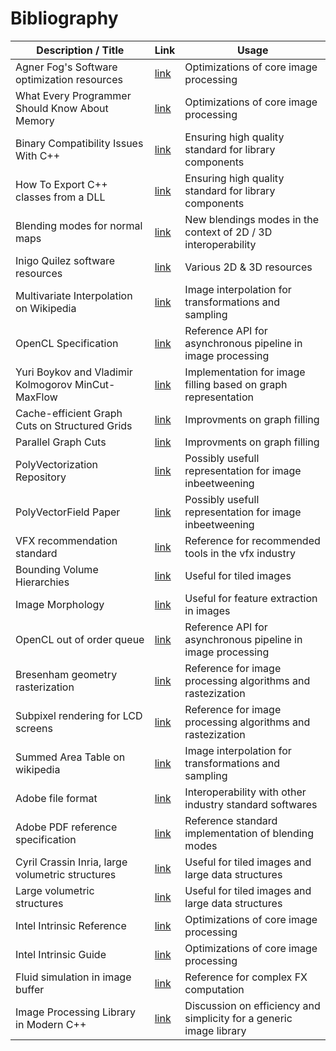 # Bibliography
| Description / Title                                   | Link                                                                                                                                                                                                                                                  | Usage
|-------------------------------------------------------|-------------------------------------------------------------------------------------------------------------------------------------------------------------------------------------------------------------------------------------------------------|--------------------------
| Agner Fog's Software optimization resources           |  [link](https://www.agner.org/optimize/)                                                                                                                                                                                                              | Optimizations of core image processing
| What Every Programmer Should Know About Memory        |  [link](https://people.freebsd.org/~lstewart/articles/cpumemory.pdf)                                                                                                                                                                                  | Optimizations of core image processing
| Binary Compatibility Issues With C++                  |  [link](https://community.kde.org/Policies/Binary_Compatibility_Issues_With_C++)                                                                                                                                                                      | Ensuring high quality standard for library components
| How To Export C++ classes from a DLL                  |  [link](https://www.codeproject.com/Articles/28969/HowTo-Export-C-classes-from-a-DLL)                                                                                                                                                                 | Ensuring high quality standard for library components
| Blending modes for normal maps                        |  [link](https://blog.selfshadow.com/publications/blending-in-detail/)                                                                                                                                                                                 | New blendings modes in the context of 2D / 3D interoperability
| Inigo Quilez software resources                       |  [link](https://iquilezles.org/index.html)                                                                                                                                                                                                            | Various 2D & 3D resources
| Multivariate Interpolation on Wikipedia               |  [link](https://en.wikipedia.org/wiki/Multivariate_interpolation)                                                                                                                                                                                     | Image interpolation for transformations and sampling
| OpenCL Specification                                  |  [link](https://www.khronos.org/registry/OpenCL/specs/opencl-1.1.pdf)                                                                                                                                                                                 | Reference API for asynchronous pipeline in image processing
| Yuri Boykov and Vladimir Kolmogorov MinCut-MaxFlow    |  [link](https://www.csd.uwo.ca/~yboykov/Papers/pami04.pdf)                                                                                                                                                                                            | Implementation for image filling based on graph representation
| Cache-efficient Graph Cuts on Structured Grids        |  [link](https://dcgi.fel.cvut.cz/home/sykorad/Jamriska12-CVPR.pdf)                                                                                                                                                                                    | Improvments on graph filling
| Parallel Graph Cuts                                   |  [link](http://jiansun.org/papers/CVPR10_ParallelGC.pdf)                                                                                                                                                                                              | Improvments on graph filling
| PolyVectorization Repository                          |  [link](https://github.com/bmpix/PolyVectorization)                                                                                                                                                                                                   | Possibly usefull representation for image inbeetweening
| PolyVectorField Paper                                 |  [link](https://arxiv.org/pdf/1801.01922.pdf)                                                                                                                                                                                                         | Possibly usefull representation for image inbeetweening
| VFX recommendation standard                           |  [link](http://vfxplatform.com/)                                                                                                                                                                                                                      | Reference for recommended tools in the vfx industry
| Bounding Volume Hierarchies                           |  [link](https://www.scratchapixel.com/lessons/advanced-rendering/introduction-acceleration-structure/bounding-volume-hierarchy-BVH-part2)                                                                                                             | Useful for tiled images
| Image Morphology                                      |  [link](https://homepages.inf.ed.ac.uk/rbf/HIPR2/edgdetct.htm)                                                                                                                                                                                        | Useful for feature extraction in images
| OpenCL out of order queue                             |  [link](https://software.intel.com/content/www/us/en/develop/articles/opencl-out-of-order-queue-on-intel-processor-graphics.html?utm_source=feedburner&utm_medium=feed&utm_campaign=Feed%3A+ISNMain+%28Intel+Developer+Zone+Articles+Feed%29)         | Reference API for asynchronous pipeline in image processing
| Bresenham geometry rasterization                      |  [link](http://members.chello.at/~easyfilter/Bresenham.pdf)                                                                                                                                                                                           | Reference for image processing algorithms and rastezization
| Subpixel rendering for LCD screens                    |  [link](https://www.grc.com/ctwhat.htm)                                                                                                                                                                                                               | Reference for image processing algorithms and rastezization
| Summed Area Table on wikipedia                        |  [link](https://en.wikipedia.org/wiki/Summed-area_table)                                                                                                                                                                                              | Image interpolation for transformations and sampling
| Adobe file format                                     |  [link](https://www.adobe.com/devnet-apps/photoshop/fileformatashtml/)                                                                                                                                                                                | Interoperability with other industry standard softwares
| Adobe PDF reference specification                     |  [link](https://www.adobe.com/content/dam/acom/en/devnet/pdf/pdfs/PDF32000_2008.pdf)                                                                                                                                                                  | Reference standard implementation of blending modes
| Cyril Crassin Inria, large volumetric structures      |  [link](https://maverick.inria.fr/Members/Cyril.Crassin/)                                                                                                                                                                                             | Useful for tiled images and large data structures
| Large volumetric structures                           |  [link](http://jojendersie.de/rendering-huge-amounts-of-voxels/)                                                                                                                                                                                      | Useful for tiled images and large data structures
| Intel Intrinsic Reference                             |  [link](http://www.info.univ-angers.fr/pub/richer/ens/l3info/ao/intel_intrinsics.pdf)                                                                                                                                                                 | Optimizations of core image processing
| Intel Intrinsic Guide                                 |  [link](https://software.intel.com/sites/landingpage/IntrinsicsGuide/)                                                                                                                                                                                | Optimizations of core image processing
| Fluid simulation in image buffer                      |  [link](https://pdfs.semanticscholar.org/847f/819a4ea14bd789aca8bc88e85e906cfc657c.pdf)                                                                                                                                                               | Reference for complex FX computation
| Image Processing Library in Modern C++                |  [link](https://hal.archives-ouvertes.fr/hal-02176414/document)                                                                                                                                                                                       | Discussion on efficiency and simplicity for a generic image library

